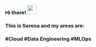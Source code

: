 ### Hi there! <img src="https://raw.githubusercontent.com/MartinHeinz/MartinHeinz/master/wave.gif" width="30px">
### This is Serena and my areas are:
### #Cloud #Data Engineering #MLOps
